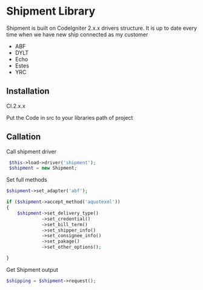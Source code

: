 # Shipment Library

Shipment is built on CodeIgniter 2.x.x drivers structure.
It is up to date every time when we have new ship connected as my customer

- ABF
- DYLT
- Echo
- Estes
- YRC

## Installation

CI.2.x.x

Put the Code in src to your libraries path of project

## Callation

Call shipment driver
```php
 $this->load->driver('shipment');
 $shipment = new Shipment;
```


Set full methods
```php
$shipment->set_adapter('abf');

if ($shipment->accept_method('aquotexml'))
{
    $shipment->set_delivery_type()
             ->set_credential()
             ->set_bill_term()
             ->set_shipper_info()
             ->set_consignee_info()
             ->set_pakage()
             ->set_other_options();

}
```

Get Shipment output

```php
$shipping = $shipment->request();
```



